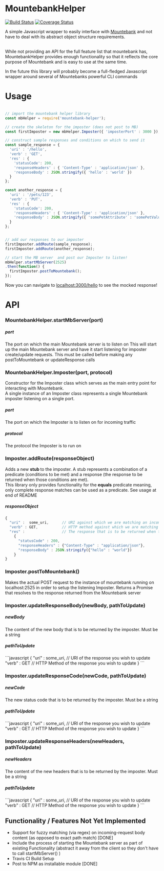 <h1> MountebankHelper </h1>


[![Build Status](https://travis-ci.org/Tzinov15/mountebank-helper.svg?branch=master)](https://travis-ci.org/Tzinov15/mountebank-helper)
[![Coverage Status](https://coveralls.io/repos/github/Tzinov15/mountebank-helper/badge.svg?branch=master)](https://coveralls.io/github/Tzinov15/mountebank-helper?branch=master)


A simple Javascript wrapper to easily interface with <a href = 'http://www.mbtest.org/'>Mountebank</a> and not have to deal with its
abstract object structure requirements. <br><br>

While not providing an API for the full feature list that mountebank has, MountebankHelper provides enough functionality so that it reflects the core purpose of Mountebank and is easy to use at the same time. <br>

In the future this library will probably become a full-fledged Javascript wrapper around several of Mountebanks powerful CLI commands


<h1> Usage </h1>


```javascript

// import the mountebank helper library
const mbHelper = require('mountebank-helper');

// create the skeleton for the imposter (does not post to MB)
const firstImposter = new mbHelper.Imposter({ 'imposterPort' : 3000 });

// construct sample responses and conditions on which to send it
const sample_response = {
  'uri' : '/hello',
  'verb' : 'GET',
  'res' : {
    'statusCode': 200,
    'responseHeaders' : { 'Content-Type' : 'application/json' },
    'responseBody' : JSON.stringify({ 'hello' : 'world' })
  }
};

const another_response = {
  'uri' : '/pets/123',
  'verb' : 'PUT',
  'res' : {
    'statusCode': 200,
    'responseHeaders' : { 'Content-Type' : 'application/json' },
    'responseBody' : JSON.stringify({ 'somePetAttribute' : 'somePetValue' })
  }
};


// add our responses to our imposter
firstImposter.addRoute(sample_response);
firstImposter.addRoute(another_response);

// start the MB server  and post our Imposter to listen!
mbHelper.startMbServer(2525)
.then(function() {
  firstImposter.postToMountebank();
});

```

Now you can navigate to <a href = 'http://localhost:3000/hello'>localhost:3000/hello</a> to see the mocked response!

<h1>API</h1>

<h3>MountebankHelper.startMbServer(port)</h3>
<h5> port </h5> The port on which the main Mountebank server is to listen on
This will start up the main Mountebank server and have it start listening for imposter create/update requests. This must be called before making any postToMountebank or updateResponse calls

<h3>MountebankHelper.Imposter(port, protocol)</h3>
Constructor for the Imposter class which serves as the main entry point for interacting with Mountebank. <br>
A single instance of an Imposter class represents a single Mountebank imposter listening on a single port. <br>
<h5> port </h5> The port on which the Imposter is to listen on for incoming traffic
<h5> protocol </h5> The protocol the Imposter is to run on

<h3>Imposter.addRoute(responseObject)</h3>
Adds a new <b> stub </b> to the imposter. A stub represents a combination of a predicate (conditions to be met) and a response (the response to be returned when those conditions are met). <br>
This library only provides functionality for the <b>equals</b> predicate meaning, only complete response matches can be used as a predicate. See usage at end of README

<h5> responseObject </h5>

```javascript
{
  "uri" :  some_uri,      // URI against which we are matching an incoming request
  "verb" : GET,           // HTTP method against which we are matching an incoming request
  "res" :                 // The response that is to be returned when the above conditions get met
    {
      "statusCode" : 200,        
      "responseHeaders" : {"Content-Type" : "application/json"},  
      "responseBody" : JSON.stringify({"hello" : "world"})
    }           
}
```

<h3>Imposter.postToMountebank()</h3>
Makes the actual POST request to the instance of mountebank running on localhost:2525 in order to setup the listening Imposter. Returns a Promise that resolves to the response returned from the Mountebank server

<h3>Imposter.updateResponseBody(newBody, pathToUpdate)</h3>
<h5>newBody</h5>
The content of the new body that is to be returned by the imposter. Must be a string
<h5>pathToUpdate</h5>
```javascript
{
  "uri" :  some_uri,      // URI of the response you wish to update
  "verb" : GET           // HTTP Method of the response you wish to update
}
```

<h3>Imposter.updateResponseCode(newCode, pathToUpdate)</h3>
<h5>newCode</h5>
The new status code that is to be returned by the imposter. Must be a string
<h5>pathToUpdate</h5>
```javascript
{
  "uri" :  some_uri,      // URI of the response you wish to update
  "verb" : GET           // HTTP Method of the response you wish to update
}
```

<h3>Imposter.updateResponseHeaders(newHeaders, pathToUpdate)</h3>
<h5>newHeaders</h5>
The content of the new headers that is to be returned by the imposter. Must be a string
<h5>pathToUpdate</h5>
```javascript
{
  "uri" :  some_uri,      // URI of the response you wish to update
  "verb" : GET           // HTTP Method of the response you wish to update
}
```

<h2> Functionality / Features Not Yet Implemented </h2>
<ul>
<li> Support for fuzzy matching (via regex) on incoming-request body content (as opposed to exact path match) [DONE] </li> 
<li> Include the process of starting the Mountebank server as part of existing Functionality (abstract it away from the client so they don't have to call startMbServer() )
<li> Travis CI Build Setup </li>
<li> Post to NPM as installable module [DONE] </li>
</ul>
